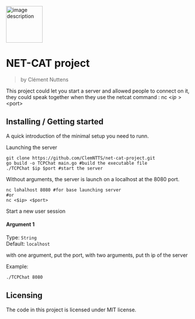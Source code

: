 <img src="https://github.com/ClemNTTS/net-cat-project/assets/161344481/3da84aaa-5ac3-4aaf-aade-cad8471e3f99" alt="image description" width="100"/>


# NET-CAT project
> by Clément Nuttens

This project could let you start a server and allowed people to connect on it, they could speak together when they use the netcat command : nc <$ip> <$port>

## Installing / Getting started

A quick introduction of the minimal setup you need to runn.

Launching the server
```shell
git clone https://github.com/ClemNTTS/net-cat-project.git
go build -o TCPChat main.go #build the executable file
./TCPChat $ip $port #start the server
```
Without arguments, the server is launch on a localhost at the 8080 port.

```shell
nc lohalhost 8080 #for base launching server
#or
nc <$ip> <$port>
```
Start a new user session

#### Argument 1
Type: `String`  
Default: `localhost`

with one argument, put the port, with two arguments, put th ip of the server

Example:
```bash
./TCPChat 8080
```

## Licensing

The code in this project is licensed under MIT license.
